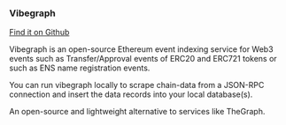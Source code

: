 

### Vibegraph 

[Find it on Github](https://github.com/ethereumdegen/vibegraph)
 
Vibegraph is an open-source Ethereum event indexing service for Web3 events such as Transfer/Approval events of ERC20 and ERC721 tokens or such as ENS name registration events.  

You can run vibegraph locally to scrape chain-data from a JSON-RPC connection and insert the data records into your local database(s).  

An open-source and lightweight alternative to services like TheGraph.